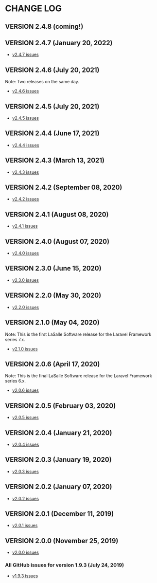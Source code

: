 # CHANGE LOG

## VERSION 2.4.8 (coming!)

## VERSION 2.4.7 (January 20, 2022)
* [v2.4.7 issues](https://github.com/LaSalleSoftware/ls-novabackend-pkg/milestone/19?closed=1)

## VERSION 2.4.6 (July 20, 2021)
Note: Two releases on the same day.
* [v2.4.6 issues](https://github.com/LaSalleSoftware/ls-novabackend-pkg/milestone/18?closed=1)
## VERSION 2.4.5 (July 20, 2021)
* [v2.4.5 issues](https://github.com/LaSalleSoftware/ls-novabackend-pkg/milestone/17?closed=1)

## VERSION 2.4.4 (June 17, 2021)
* [v2.4.4 issues](https://github.com/LaSalleSoftware/ls-novabackend-pkg/milestone/16?closed=1)

## VERSION 2.4.3 (March 13, 2021)
* [v2.4.3 issues](https://github.com/LaSalleSoftware/ls-novabackend-pkg/milestone/15?closed=1)

## VERSION 2.4.2 (September 08, 2020)
* [v2.4.2 issues](https://github.com/LaSalleSoftware/ls-novabackend-pkg/milestone/14?closed=1)

## VERSION 2.4.1 (August 08, 2020)
* [v2.4.1 issues](https://github.com/LaSalleSoftware/ls-novabackend-pkg/milestone/13?closed=1)

## VERSION 2.4.0 (August 07, 2020)
* [v2.4.0 issues](https://github.com/LaSalleSoftware/ls-novabackend-pkg/milestone/12?closed=1)

## VERSION 2.3.0 (June 15, 2020)
* [v2.3.0 issues](https://github.com/LaSalleSoftware/ls-novabackend-pkg/milestone/11?closed=1)

## VERSION 2.2.0 (May 30, 2020)
* [v2.2.0 issues](https://github.com/LaSalleSoftware/ls-novabackend-pkg/milestone/10?closed=1)

## VERSION 2.1.0 (May 04, 2020)
Note: This is the first LaSalle Software release for the Laravel Framework series 7.x.
* [v2.1.0 issues](https://github.com/LaSalleSoftware/ls-novabackend-pkg/milestone/9?closed=1)

## VERSION 2.0.6 (April 17, 2020)
Note: This is the final LaSalle Software release for the Laravel Framework series 6.x.
* [v2.0.6 issues](https://github.com/LaSalleSoftware/ls-novabackend-pkg/milestone/8?closed=1)

## VERSION 2.0.5 (February 03, 2020)
* [v2.0.5 issues](https://github.com/LaSalleSoftware/ls-novabackend-pkg/milestone/7?closed=1)

## VERSION 2.0.4 (January 21, 2020)
* [v2.0.4 issues](https://github.com/LaSalleSoftware/ls-novabackend-pkg/milestone/6?closed=1)

## VERSION 2.0.3 (January 19, 2020)
* [v2.0.3 issues](https://github.com/LaSalleSoftware/ls-novabackend-pkg/milestone/5?closed=1)

## VERSION 2.0.2 (January 07, 2020)
* [v2.0.2 issues](https://github.com/LaSalleSoftware/ls-novabackend-pkg/milestone/4?closed=1)

## VERSION 2.0.1 (December 11, 2019)
* [v2.0.1 issues](https://github.com/LaSalleSoftware/ls-novabackend-pkg/milestone/3?closed=1)

## VERSION 2.0.0 (November 25, 2019)
* [v2.0.0 issues](https://github.com/LaSalleSoftware/ls-novabackend-pkg/milestone/2?closed=1)

### All GitHub issues for version 1.9.3 (July 24, 2019)
* [v1.9.3 issues](https://github.com/LaSalleSoftware/ls-novabackend-pkg/milestone/1?closed=1)
